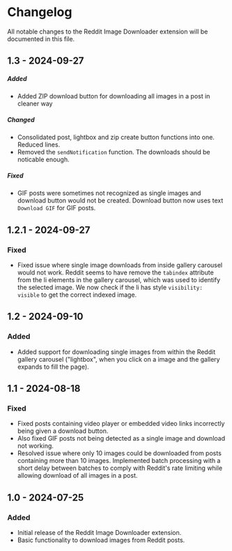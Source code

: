 # Changelog

All notable changes to the Reddit Image Downloader extension will be documented in this file.

## 1.3 - 2024-09-27

##### Added

- Added ZIP download button for downloading all images in a post in cleaner way

##### Changed

- Consolidated post, lightbox and zip create button functions into one. Reduced lines.
- Removed the `sendNotification` function. The downloads should be noticable enough.

##### Fixed

- GIF posts were sometimes not recognized as single images and download button would not be created. Download button now uses text `Download GIF` for GIF posts.

## 1.2.1 - 2024-09-27

### Fixed

- Fixed issue where single image downloads from inside gallery carousel would not work. Reddit seems to have remove the `tabindex` attribute from the li elements in the gallery carousel, which was used to identify the selected image. We now check if the li has style `visibility: visible` to get the correct indexed image.

## 1.2 - 2024-09-10

### Added

- Added support for downloading single images from within the Reddit gallery carousel ("lightbox", when you click on a image and the gallery expands to fill the page).

## 1.1 - 2024-08-18

### Fixed

- Fixed posts containing video player or embedded video links incorrectly being given a download button.
- Also fixed GIF posts not being detected as a single image and download not working.
- Resolved issue where only 10 images could be downloaded from posts containing more than 10 images. Implemented batch processing with a short delay between batches to comply with Reddit's rate limiting while allowing download of all images in a post.

## 1.0 - 2024-07-25

### Added

- Initial release of the Reddit Image Downloader extension.
- Basic functionality to download images from Reddit posts.
